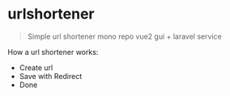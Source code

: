 # urlshortener

> Simple url shortener mono repo vue2 gui + laravel service

How a url shortener works:
- Create url
- Save with Redirect
- Done

